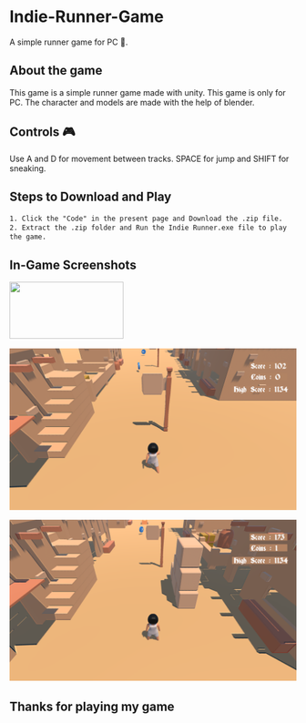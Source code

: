 # Indie-Runner-Game
 A simple runner game for PC 🏃.

## About the game

This game is a simple runner game made with unity. This game is only for PC. The character and models are made with the help of blender.

## Controls 🎮

Use A and D for movement between tracks. SPACE for jump and SHIFT for sneaking.

## Steps to Download and Play

    1. Click the "Code" in the present page and Download the .zip file.
    2. Extract the .zip folder and Run the Indie Runner.exe file to play the game.

## In-Game Screenshots

<img src="/Ingame%20screenshots/Indie%20Runner%201" width="200" height="100">

![Image Alt Text](/Ingame%20screenshots/Indie%20Runner%202.png)

![Image Alt Text](/Ingame%20screenshots/Indie%20Runner%203.png)

## Thanks for playing my game
